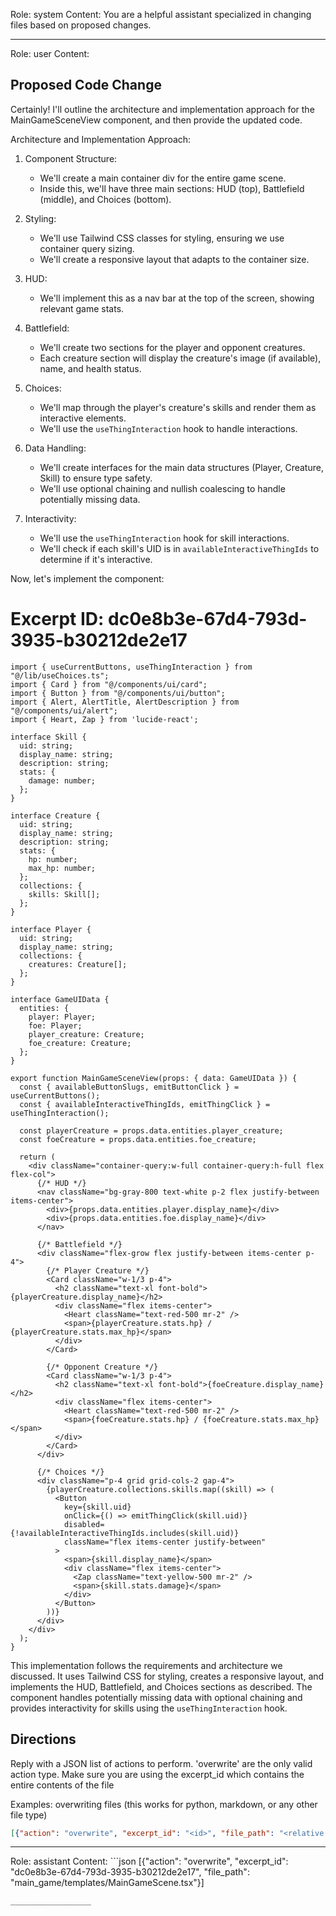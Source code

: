 Role: system
Content: You are a helpful assistant specialized in changing files based on proposed changes.
__________________
Role: user
Content: 
## Proposed Code Change
Certainly! I'll outline the architecture and implementation approach for the MainGameSceneView component, and then provide the updated code.

Architecture and Implementation Approach:

1. Component Structure:
   - We'll create a main container div for the entire game scene.
   - Inside this, we'll have three main sections: HUD (top), Battlefield (middle), and Choices (bottom).

2. Styling:
   - We'll use Tailwind CSS classes for styling, ensuring we use container query sizing.
   - We'll create a responsive layout that adapts to the container size.

3. HUD:
   - We'll implement this as a nav bar at the top of the screen, showing relevant game stats.

4. Battlefield:
   - We'll create two sections for the player and opponent creatures.
   - Each creature section will display the creature's image (if available), name, and health status.

5. Choices:
   - We'll map through the player's creature's skills and render them as interactive elements.
   - We'll use the `useThingInteraction` hook to handle interactions.

6. Data Handling:
   - We'll create interfaces for the main data structures (Player, Creature, Skill) to ensure type safety.
   - We'll use optional chaining and nullish coalescing to handle potentially missing data.

7. Interactivity:
   - We'll use the `useThingInteraction` hook for skill interactions.
   - We'll check if each skill's UID is in `availableInteractiveThingIds` to determine if it's interactive.

Now, let's implement the component:

# Excerpt ID: dc0e8b3e-67d4-793d-3935-b30212de2e17
```tsx main_game/templates/MainGameScene.tsx
import { useCurrentButtons, useThingInteraction } from "@/lib/useChoices.ts";
import { Card } from "@/components/ui/card";
import { Button } from "@/components/ui/button";
import { Alert, AlertTitle, AlertDescription } from "@/components/ui/alert";
import { Heart, Zap } from 'lucide-react';

interface Skill {
  uid: string;
  display_name: string;
  description: string;
  stats: {
    damage: number;
  };
}

interface Creature {
  uid: string;
  display_name: string;
  description: string;
  stats: {
    hp: number;
    max_hp: number;
  };
  collections: {
    skills: Skill[];
  };
}

interface Player {
  uid: string;
  display_name: string;
  collections: {
    creatures: Creature[];
  };
}

interface GameUIData {
  entities: {
    player: Player;
    foe: Player;
    player_creature: Creature;
    foe_creature: Creature;
  };
}

export function MainGameSceneView(props: { data: GameUIData }) {
  const { availableButtonSlugs, emitButtonClick } = useCurrentButtons();
  const { availableInteractiveThingIds, emitThingClick } = useThingInteraction();

  const playerCreature = props.data.entities.player_creature;
  const foeCreature = props.data.entities.foe_creature;

  return (
    <div className="container-query:w-full container-query:h-full flex flex-col">
      {/* HUD */}
      <nav className="bg-gray-800 text-white p-2 flex justify-between items-center">
        <div>{props.data.entities.player.display_name}</div>
        <div>{props.data.entities.foe.display_name}</div>
      </nav>

      {/* Battlefield */}
      <div className="flex-grow flex justify-between items-center p-4">
        {/* Player Creature */}
        <Card className="w-1/3 p-4">
          <h2 className="text-xl font-bold">{playerCreature.display_name}</h2>
          <div className="flex items-center">
            <Heart className="text-red-500 mr-2" />
            <span>{playerCreature.stats.hp} / {playerCreature.stats.max_hp}</span>
          </div>
        </Card>

        {/* Opponent Creature */}
        <Card className="w-1/3 p-4">
          <h2 className="text-xl font-bold">{foeCreature.display_name}</h2>
          <div className="flex items-center">
            <Heart className="text-red-500 mr-2" />
            <span>{foeCreature.stats.hp} / {foeCreature.stats.max_hp}</span>
          </div>
        </Card>
      </div>

      {/* Choices */}
      <div className="p-4 grid grid-cols-2 gap-4">
        {playerCreature.collections.skills.map((skill) => (
          <Button
            key={skill.uid}
            onClick={() => emitThingClick(skill.uid)}
            disabled={!availableInteractiveThingIds.includes(skill.uid)}
            className="flex items-center justify-between"
          >
            <span>{skill.display_name}</span>
            <div className="flex items-center">
              <Zap className="text-yellow-500 mr-2" />
              <span>{skill.stats.damage}</span>
            </div>
          </Button>
        ))}
      </div>
    </div>
  );
}
```

This implementation follows the requirements and architecture we discussed. It uses Tailwind CSS for styling, creates a responsive layout, and implements the HUD, Battlefield, and Choices sections as described. The component handles potentially missing data with optional chaining and provides interactivity for skills using the `useThingInteraction` hook.

## Directions
Reply with a JSON list of actions to perform. 'overwrite' are the only valid action type. 
Make sure you are using the excerpt_id which contains the entire contents of the file

Examples:
overwriting files (this works for python, markdown, or any other file type)
```json output_example1
[{"action": "overwrite", "excerpt_id": "<id>", "file_path": "<relative file path>"}]
```

__________________
Role: assistant
Content: ```json
[{"action": "overwrite", "excerpt_id": "dc0e8b3e-67d4-793d-3935-b30212de2e17", "file_path": "main_game/templates/MainGameScene.tsx"}]
```
__________________
